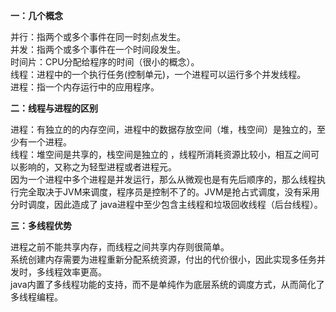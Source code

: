 **一：几个概念**

并行：指两个或多个事件在同一时刻点发生。<br/>
并发：指两个或多个事件在一个时间段发生。<br/>
时间片：CPU分配给程序的时间（很小的概念）。<br/>
线程：进程中的一个执行任务(控制单元)，一个进程可以运行多个并发线程。<br/>
进程：指一个内存运行中的应用程序。<br/>

**二：线程与进程的区别**

进程：有独立的的内存空间，进程中的数据存放空间（堆，栈空间）是独立的，至少有一个进程。<br/>
线程：堆空间是共享的，栈空间是独立的 ，线程所消耗资源比较小，相互之间可以影响的，又称之为轻型进程或者进程元。<br/>
因为一个进程中多个进程是并发运行，那么从微观也是有先后顺序的，那么线程执行完全取决于JVM来调度，程序员是控制不了的。JVM是抢占式调度，没有采用分时调度，因此造成了
java进程中至少包含主线程和垃圾回收线程（后台线程）。<br/>

**三：多线程优势**

进程之前不能共享内存，而线程之间共享内存则很简单。<br/>
系统创建内存需要为进程重新分配系统资源，付出的代价很小，因此实现多任务并发时，多线程效率更高。<br/>
java内置了多线程功能的支持，而不是单纯作为底层系统的调度方式，从而简化了多线程编程。








